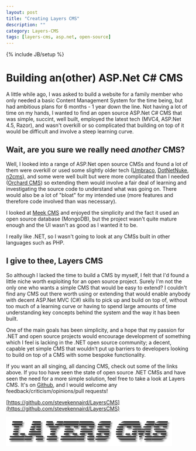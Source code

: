 ```yaml
---
layout: post
title: "Creating Layers CMS"
description: ""
category: Layers-CMS 
tags: [layers-cms, asp.net, open-source]
---
```

{% include JB/setup %}

# Building an(other) ASP.Net C# CMS

A little while ago, I was asked to build a website for a family member who only needed a basic Content Management System for the time being, but had ambitious
plans for 6 months - 1 year down the line. Not having a lot of time on my hands, I wanted to find an open source ASP.Net C# CMS that was simple, succint, well built,
employed the latest tech (MVC4, ASP.Net 4.5, Razor), and wasn't overkill or so complicated that building on top of it would be difficult and involve a steep learning curve.

## Wait, are you sure we really need *another* CMS?

Well, I looked into a range of ASP.Net open source CMSs and found a lot of them were overkill or used some slightly older tech ([Umbraco](http://umbraco.com/), [DotNetNuke](http://www.dotnetnuke.com/), [n2cms](http://n2cms.com/)),
and some were well built but were more complicated than I needed ([Orchard CMS](http://www.orchardproject.net/)) so extending them would involve a fair deal of learning and investigating the
source code to understand what was going on. There would also be a lot of "bloat" for my intended use (more features and therefore code involved than was necessary).

I looked at [Meek CMS](http://www.adventuretechgroup.com/labs-meek/) and enjoyed the simplicity and the fact it used an open source database (MongoDB), but the project
wasn't quite mature enough and the UI wasn't as good as I wanted it to be.

I really like .NET, so I wasn't going to look at any CMSs built in other languages such as PHP.

## I give to thee, Layers CMS

So although I lacked the time to build a CMS by myself, I felt that I'd found a little niche worth exploiting for an open source project.
Surely I'm not the only one who wants a simple CMS that would be easy to extend? I couldn't find any CMS out there worth using or extending that would enable
anybody with decent ASP.Net MVC (C#) skills to pick up and build on top of, without too much of a learning curve or having to spend large amounts of time
understanding key concepts behind the system and the way it has been built.

One of the main goals has been simplicity, and a hope that my passion for .NET and open source projects would encourage development of something which I feel is lacking in
the .NET open source community; a decent, capable yet simple CMS that wouldn't put up barriers to developers looking to build on top of a CMS with some bespoke functionality.

If you want an all singing, all dancing CMS, check out some of the links above. If you too have seen the state of open source .NET CMSs and have seen the need for a more simple solution,
feel free to take a look at Layers CMS. It's on [Github](https://github.com/stevekennaird/LayersCMS), and I would welcome any feedback/criticism/opinions/pull requests!

[https://github.com/stevekennaird/LayersCMS](https://github.com/stevekennaird/LayersCMS)

[<img src="/assets/img/layers-cms/layers-cms-logo.jpg" alt="Layers CMS Logo" />](https://github.com/stevekennaird/LayersCMS)